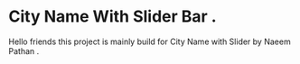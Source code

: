 # City Name With Slider Bar .
Hello friends this project is mainly build for City Name with Slider by Naeem Pathan . 

